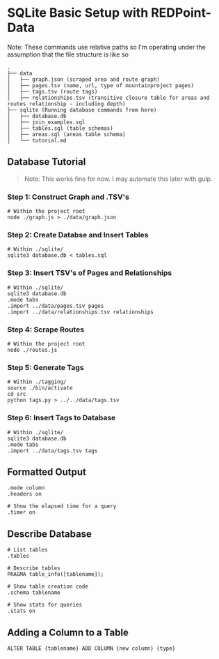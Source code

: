 # SQLite Basic Setup with REDPoint-Data

Note: These commands use relative paths so I'm operating under the assumption that the file structure is like so

```
.
├── data
│   ├── graph.json (scraped area and route graph)
│   ├── pages.tsv (name, url, type of mountainproject pages)
│   ├── tags.tsv (route tags)
│   ├── relationships.tsv (transitive closure table for areas and routes relationship - including depth)
├── sqlite (Running database commands from here)
│   ├── database.db
│   ├── join_examples.sql
│   ├── tables.sql (table schemas)
│   ├── areas.sql (areas table schema)
│   └── tutorial.md
```

## Database Tutorial
> Note: This works fine for now. I may automate this later with gulp.

### Step 1: Construct Graph and .TSV's
```
# Within the project root
node ./graph.js > ./data/graph.json
```

### Step 2: Create Databse and Insert Tables
```
# Within ./sqlite/
sqlite3 database.db < tables.sql
```

### Step 3: Insert TSV's of Pages and Relationships
```
# Within ./sqlite/
sqlite3 database.db
.mode tabs
.import ../data/pages.tsv pages
.import ../data/relationships.tsv relationships
```

### Step 4: Scrape Routes
```
# Within the project root
node ./routes.js
```

### Step 5: Generate Tags
```
# Within ./tagging/
source ./bin/activate
cd src
python tags.py > ../../data/tags.tsv
```

### Step 6: Insert Tags to Database
```
# Within ./sqlite/
sqlite3 database.db
.mode tabs
.import ../data/tags.tsv tags
```

## Formatted Output
```
.mode column
.headers on

# Show the elapsed time for a query
.timer on
```

## Describe Database
```
# List tables
.tables

# Describe tables
PRAGMA table_info([tablename]);

# Show table creation code
.schema tablename

# Show stats for queries
.stats on
```

## Adding a Column to a Table
```
ALTER TABLE {tablename} ADD COLUMN {new column} {type}
``` 